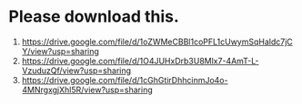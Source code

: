 # Please download this.
1. https://drive.google.com/file/d/1oZWMeCBBl1coPFL1cUwymSqHaldc7jCY/view?usp=sharing
2. https://drive.google.com/file/d/1O4JUHxDrb3U8Mlx7-4AmT-L-VzuduzQf/view?usp=sharing
3. https://drive.google.com/file/d/1cGhGtirDhhcinmJo4o-4MNrgxgjXhl5R/view?usp=sharing